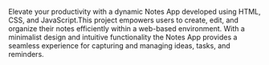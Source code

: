 Elevate your productivity with a dynamic Notes App developed using HTML, CSS, and JavaScript.This project empowers users to create, edit, and organize their notes efficiently within a web-based environment. With a minimalist design and intuitive functionality the Notes App provides a seamless experience for capturing and managing ideas, tasks, and reminders.
